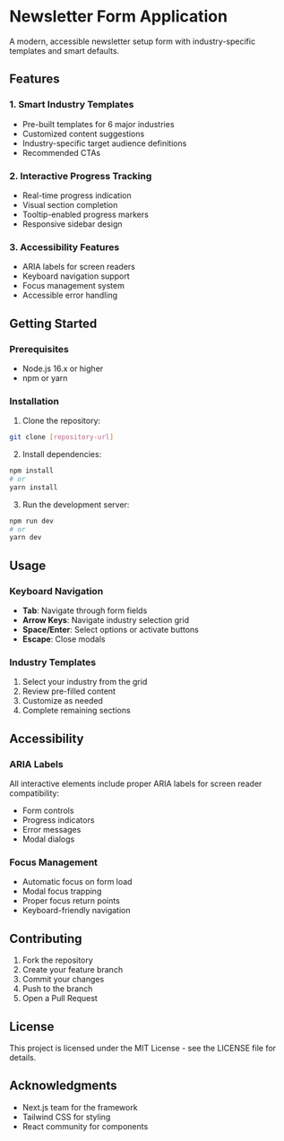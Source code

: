 # Newsletter Form Application

A modern, accessible newsletter setup form with industry-specific templates and smart defaults.

## Features

### 1. Smart Industry Templates
- Pre-built templates for 6 major industries
- Customized content suggestions
- Industry-specific target audience definitions
- Recommended CTAs

### 2. Interactive Progress Tracking
- Real-time progress indication
- Visual section completion
- Tooltip-enabled progress markers
- Responsive sidebar design

### 3. Accessibility Features
- ARIA labels for screen readers
- Keyboard navigation support
- Focus management system
- Accessible error handling

## Getting Started

### Prerequisites
- Node.js 16.x or higher
- npm or yarn

### Installation
1. Clone the repository:
```bash
git clone [repository-url]
```

2. Install dependencies:
```bash
npm install
# or
yarn install
```

3. Run the development server:
```bash
npm run dev
# or
yarn dev
```

## Usage

### Keyboard Navigation
- **Tab**: Navigate through form fields
- **Arrow Keys**: Navigate industry selection grid
- **Space/Enter**: Select options or activate buttons
- **Escape**: Close modals

### Industry Templates
1. Select your industry from the grid
2. Review pre-filled content
3. Customize as needed
4. Complete remaining sections

## Accessibility

### ARIA Labels
All interactive elements include proper ARIA labels for screen reader compatibility:
- Form controls
- Progress indicators
- Error messages
- Modal dialogs

### Focus Management
- Automatic focus on form load
- Modal focus trapping
- Proper focus return points
- Keyboard-friendly navigation

## Contributing
1. Fork the repository
2. Create your feature branch
3. Commit your changes
4. Push to the branch
5. Open a Pull Request

## License
This project is licensed under the MIT License - see the LICENSE file for details.

## Acknowledgments
- Next.js team for the framework
- Tailwind CSS for styling
- React community for components
